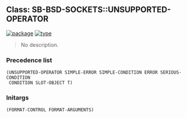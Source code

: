 ## Class: SB-BSD-SOCKETS::UNSUPPORTED-OPERATOR
[![package](https://img.shields.io/badge/Package-SB--BSD--SOCKETS-5f9ea0.svg?style=social&colorA=999999)](../) [![type](https://img.shields.io/badge/Type-Class-5f9ea0.svg?style=social&colorA=999999)](../#class) 

> No description.

### Precedence list
```
(UNSUPPORTED-OPERATOR SIMPLE-ERROR SIMPLE-CONDITION ERROR SERIOUS-CONDITION
 CONDITION SLOT-OBJECT T)
```
### Initargs
```
(FORMAT-CONTROL FORMAT-ARGUMENTS)
```
